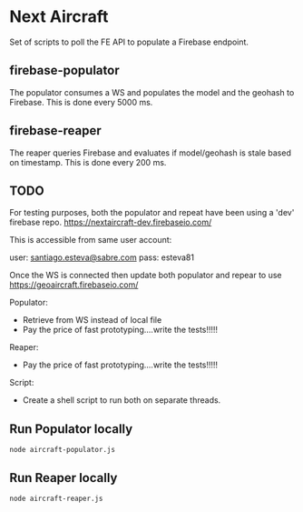 # Next Aircraft

Set of scripts to poll the FE API to populate a Firebase endpoint.

## firebase-populator

The populator consumes a WS and populates the model and the geohash to Firebase.
This is done every 5000 ms.

## firebase-reaper

The reaper queries Firebase and evaluates if model/geohash is stale based on timestamp.
This is done every 200 ms.

## TODO

For testing purposes, both the populator and repeat have been using a 'dev' firebase repo.
https://nextaircraft-dev.firebaseio.com/

This is accessible from same user account:

user: santiago.esteva@sabre.com
pass: esteva81

Once the WS is connected then update both populator and repear to use https://geoaircraft.firebaseio.com/

Populator:

- Retrieve from WS instead of local file
- Pay the price of fast prototyping....write the tests!!!!!

Reaper:

- Pay the price of fast prototyping....write the tests!!!!!

Script:

- Create a shell script to run both on separate threads.

## Run Populator locally

    node aircraft-populator.js

## Run Reaper locally

    node aircraft-reaper.js

